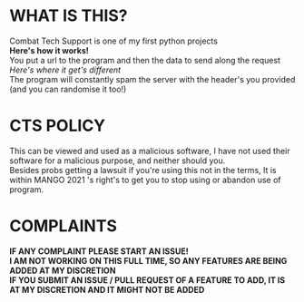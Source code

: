 # WHAT IS THIS?
Combat Tech Support is one of my first python projects
<br>
**Here's how it works!**
<br>
You put a url to the program and then the data to send along the request
<br>
*Here's where it get's different*
<br>
The program will constantly spam the server with the header's you provided (and you can randomise it too!)

# CTS POLICY
This can be viewed and used as a malicious software, I have not used their software for a malicious purpose, and neither should you.
<br>
Besides probs getting a lawsuit if you're using this not in the terms, It is within MANGO 2021 's right's to get you to stop using or abandon use of program.

# COMPLAINTS
**IF ANY COMPLAINT PLEASE START AN ISSUE!**
<br>
**I AM NOT WORKING ON THIS FULL TIME, SO ANY FEATURES ARE BEING ADDED AT MY DISCRETION**
<br>
**IF YOU SUBMIT AN ISSUE / PULL REQUEST OF A FEATURE TO ADD, IT IS AT MY DISCRETION AND IT MIGHT NOT BE ADDED**
